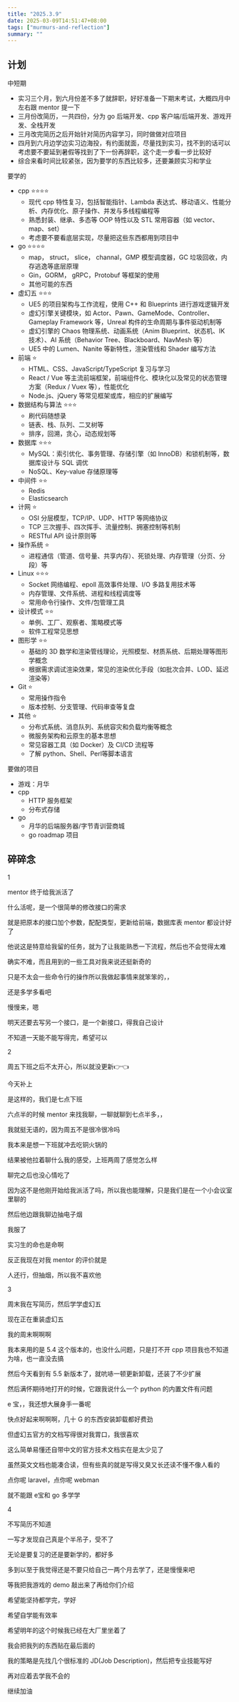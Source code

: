 ```yaml
---
title: "2025.3.9"
date: 2025-03-09T14:51:47+08:00
tags: ["murmurs-and-reflection"]
summary: ""
---
```

## 计划
中短期
* 实习三个月，到六月份差不多了就辞职，好好准备一下期末考试，大概四月中左右跟 mentor 提一下
* 三月份改简历，一共四份，分为 go 后端开发、cpp 客户端/后端开发、游戏开发、全栈开发
* 三月改完简历之后开始针对简历内容学习，同时做做对应项目
* 四月到六月边学边实习边海投，有约面就面，尽量找到实习，找不到的话可以考虑要不要延到暑假等找到了下一份再辞职，这个走一步看一步比较好
* 综合来看时间比较紧张，因为要学的东西比较多，还要兼顾实习和学业

要学的
* cpp ⭐⭐⭐⭐
    * 现代 cpp 特性复习，包括智能指针、Lambda 表达式、移动语义、性能分析、内存优化、原子操作、并发与多线程编程等
    * 熟悉封装、继承、多态等 OOP 特性以及 STL 常用容器（如 vector、map、set）
    * 考虑要不要看底层实现，尽量把这些东西都用到项目中
* go ⭐⭐⭐⭐
    * map， struct， slice， channal，GMP 模型调度器，GC 垃圾回收，内存逃逸等底层原理
    * Gin，GORM， gRPC，Protobuf 等框架的使用
    * 其他可能的东西
* 虚幻五 ⭐⭐⭐
    * UE5 的项目架构与工作流程，使用 C++ 和 Blueprints 进行游戏逻辑开发
    * 虚幻引擎关键模块，如 Actor、Pawn、GameMode、Controller、Gameplay Framework 等，Unreal 构件的生命周期与事件驱动机制等
    * 虚幻引擎的 Chaos 物理系统、动画系统（Anim Blueprint、状态机、IK 技术）、AI 系统（Behavior Tree、Blackboard、NavMesh 等）
    * UE5 中的 Lumen、Nanite 等新特性，渲染管线和 Shader 编写方法
* 前端 ⭐
    * HTML、CSS、JavaScript/TypeScript 复习与学习
    * React / Vue 等主流前端框架，前端组件化、模块化以及常见的状态管理方案（Redux / Vuex 等），性能优化
    * Node.js、jQuery 等常见框架或库，相应的扩展编写
* 数据结构与算法 ⭐⭐⭐
    * 刷代码随想录
    * 链表、栈、队列、二叉树等
    * 排序，回溯，贪心，动态规划等
* 数据库 ⭐⭐⭐
    * MySQL：索引优化、事务管理、存储引擎（如 InnoDB）和锁机制等，数据库设计与 SQL 调优
    * NoSQL、Key-value 存储原理等
* 中间件 ⭐⭐
    * Redis
    * Elasticsearch
* 计网 ⭐
    * OSI 分层模型，TCP/IP、UDP、HTTP 等网络协议
    * TCP 三次握手、四次挥手、流量控制、拥塞控制等机制
    * RESTful API 设计原则等
* 操作系统 ⭐
    * 进程通信（管道、信号量、共享内存）、死锁处理、内存管理（分页、分段）等
* Linux ⭐⭐⭐
    * Socket 网络编程、epoll 高效事件处理、I/O 多路复用技术等
    * 内存管理、文件系统、进程和线程调度等
    * 常用命令行操作、文件/包管理工具
* 设计模式 ⭐⭐
    * 单例、工厂、观察者、策略模式等
    * 软件工程常见思想
* 图形学 ⭐⭐
    * 基础的 3D 数学和渲染管线理论，光照模型、材质系统、后期处理等图形学概念
    * 根据需求调试渲染效果，常见的渲染优化手段（如批次合并、LOD、延迟渲染等）
* Git ⭐
    * 常用操作指令
    * 版本控制、分支管理、代码审查等复盘
* 其他 ⭐
    * 分布式系统、消息队列、系统容灾和负载均衡等概念
    * 微服务架构和云原生的基本思想
    * 常见容器工具（如 Docker）及 CI/CD 流程等
    * 了解 python、Shell、Perl等脚本语言

要做的项目
* 游戏：月华
* cpp
    * HTTP 服务框架
    * 分布式存储
* go
    * 月华的后端服务器/字节青训营商城
    * go roadmap 项目

## 碎碎念
1

mentor 终于给我派活了

什么活呢，是一个很简单的修改接口的需求

就是把原本的接口加个参数，配配类型，更新给前端，数据库表 mentor 都设计好了

他说这是特意给我留的任务，就为了让我能熟悉一下流程，然后也不会觉得太难

确实不难，而且用到的一些工具对我来说还挺新奇的

只是不太会一些命令行的操作所以我做起事情来就笨笨的，，

还是多学多看吧

慢慢来，嗯

明天还要去写另一个接口，是一个新接口，得我自己设计

不知道一天能不能写得完，希望可以

2

周五下班之后不太开心，所以就没更新👉👈

今天补上

是这样的，我们是七点下班

六点半的时候 mentor 来找我聊，一聊就聊到七点半多，，

我就挺无语的，因为周五不是很冷很冷吗

我本来是想一下班就冲去吃铜火锅的

结果被他拉着聊什么我的感受，上班两周了感觉怎么样

聊完之后也没心情吃了

因为这不是他刚开始给我派活了吗，所以我也能理解，只是我们是在一个小会议室里聊的

然后他边跟我聊边抽电子烟

我服了

实习生的命也是命啊

反正我现在对我 mentor 的评价就是

人还行，但抽烟，所以我不喜欢他

3

周末我在写简历，然后学学虚幻五

现在正在重装虚幻五

我的周末啊啊啊

我本来用的是 5.4 这个版本的，也没什么问题，只是打不开 cpp 项目我也不知道为啥，也一直没去搞

然后今天看到有 5.5 新版本了，就吭哧一顿更新卸载，还装了不少扩展

然后满怀期待地打开的时候，它跟我说什么一个 python 的内置文件有问题

e 宝，，我还想大展身手一番呢

快点好起来啊啊啊，几十 G 的东西安装卸载都好费劲

但虚幻五官方的文档写得很对我胃口，我很喜欢

这么简单易懂还自带中文的官方技术文档实在是太少见了

虽然英文文档也能凑合读，但有些真的就是写得又臭又长还读不懂不像人看的

点你呢 laravel，点你呢 webman

就不能跟 e宝和 go 多学学

4

不写简历不知道

一写才发现自己真是个半吊子，受不了

无论是要复习的还是要新学的，都好多

多到以至于我觉得还是不要只给自己一两个月去学了，还是慢慢来吧

等我把我游戏的 demo 敲出来了再给你们介绍

希望能坚持都学完，学好

希望自学能有效率

希望明年的这个时候我已经在大厂里坐着了

我会把我列的东西贴在最后面的

我的策略是先找几个很标准的 JD(Job Description)，然后把专业技能写好

再对应着去学我不会的

继续加油